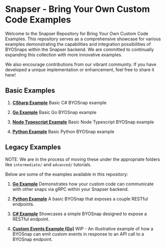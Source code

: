 # Snapser - Bring Your Own Custom Code Examples

Welcome to the Snapser Repository for Bring Your Own Custom Code Examples. This repository serves as a comprehensive showcase for various examples demonstrating the capabilities and integration possibilities of BYOSnaps within the Snapser backend. We are committed to continually expanding this collection with more innovative examples.

We also encourage contributions from our vibrant community. If you have developed a unique implementation or enhancement, feel free to share it here!

## Basic Examples
1. **[CSharp Example](https://github.com/snapser-community/snapser-byosnaps/tree/main/basic/ByoSnapCSharp)**
   Basic C# BYOSnap example

2. **[Go Example](https://github.com/snapser-community/snapser-byosnaps/tree/main/basic/byosnap-go)**
   Basic Go BYOSnap example

3. **[Node Typescript Example](https://github.com/snapser-community/snapser-byosnaps/tree/main/basic/byosnap-node-ts)**
   Basic Node Typescript BYOSnap example

4. **[Python Example](https://github.com/snapser-community/snapser-byosnaps/tree/main/basic/byosnap-python)**
   Basic Python BYOSnap example


## Legacy Examples

NOTE: We are in the process of moving these under the appropriate folders like `intermediate/` and `advanced/` tutorials.

Below are some of the examples available in this repository:

1. **[Go Example](https://github.com/snapser-community/snapser-byosnaps/tree/main/legacy/byosnap-go)**
   Demonstrates how your custom code can communicate with other snaps via gRPC within your Snapser backend.

2. **[Python Example](https://github.com/snapser-community/snapser-byosnaps/tree/main/legacy/byosnap-python)**
   A basic BYOSnap that exposes a couple RESTful endpoints.

3. **[C# Example](https://github.com/snapser-community/snapser-byosnaps/tree/main/legacy/ByoSnapCSharp)**
   Showcases a simple BYOSnap designed to expose a RESTful endpoint.

4. **[Custom Events Example (Go)](https://github.com/snapser-community/snapser-byosnaps/tree/main/legacy/byosnap-rewards)**
   WIP - An illustrative example of how a BYOSnap can emit custom events in response to an API call to a BYOSnap endpoint.
